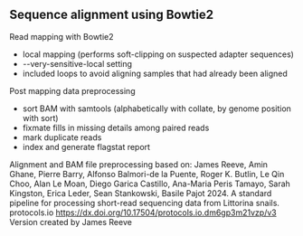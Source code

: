 ## Sequence alignment using Bowtie2

Read mapping with Bowtie2
- local mapping (performs soft-clipping on suspected adapter sequences)
- --very-sensitive-local setting
- included loops to avoid aligning samples that had already been aligned

Post mapping data preprocessing
- sort BAM with samtools (alphabetically with collate, by genome position with sort)
- fixmate fills in missing details among paired reads
- mark duplicate reads
- index and generate flagstat report


Alignment and BAM file preprocessing based on:
James Reeve, Amin Ghane, Pierre Barry, Alfonso Balmori-de la Puente, Roger K. Butlin, Le Qin Choo, Alan Le Moan, Diego Garica Castillo, Ana-Maria Peris Tamayo, Sarah Kingston, Erica Leder, Sean Stankowski, Basile Pajot 2024. A standard pipeline for processing short-read sequencing data from Littorina snails. protocols.io
https://dx.doi.org/10.17504/protocols.io.dm6gp3m21vzp/v3
Version created by James Reeve
